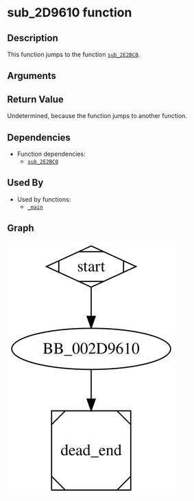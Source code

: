 # sub_2D9610 function

## Description

This function jumps to the function [`sub_2E2BC0`](sub_2E2BC0.md).

## Arguments


## Return Value

Undetermined, because the function jumps to another function.

## Dependencies

* Function dependencies:
  * [`sub_2E2BC0`](sub_2E2BC0.md)

## Used By

* Used by functions:
  * [`_main`](_main.md)

## Graph

![sub_2D9610 Graph](../svg/sub_2D9610.svg "sub_2D9610 Graph")

